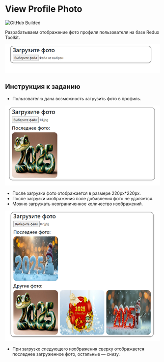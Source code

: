 # View Profile Photo

![GitHub Builded](https://github.com/demargorn/view-profile-photo_react-redux-toolkit/actions/workflows/web.yml/badge.svg)

Разрабатываем отображение фото профиля пользователя на базе Redux Toolkit.

![start page](public/start.png)

## Инструкция к заданию

-  Пользователю дана возможность загрузить фото в профиль.

![first photo](public/first-photo.png)

-  После загрузки фото отображается в размере 220px\*220px.
-  После загрузки изображения поле добавления фото не удаляется.
-  Можно загружать неограниченное количество изображений.

![other photos](public/other-photos.png)

-  При загрузке следующего изображения сверху отображается последнее загруженное фото, остальные — снизу.
